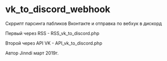 # vk_to_discord_webhook
Скррипт парсинга пабликов Вконтакте и отправка по вебхук в дискорд

Первый через RSS - RSS_vk_to_discord.php

Второй через API VK - API_vk_to_discord.php

Автор Jinndi март 2019г.
